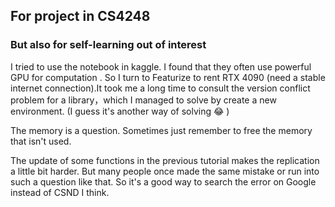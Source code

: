 ## For project in CS4248
### But also for self-learning out of interest

I tried to use the notebook in kaggle. I found that they often use powerful GPU for computation
. So I turn to Featurize to rent RTX 4090 (need a stable internet connection).It took me a long
time to consult the version conflict problem for a library，which I managed to solve by create 
a new environment. (I guess it's another way of solving :joy: )

The memory is a question. Sometimes just remember to free the memory that isn't used.

The update of some functions in the previous tutorial makes the replication a little bit harder. But many people once 
made the same mistake or run into such a question like that. So it's a good way to search the error on Google instead of CSND I think.

